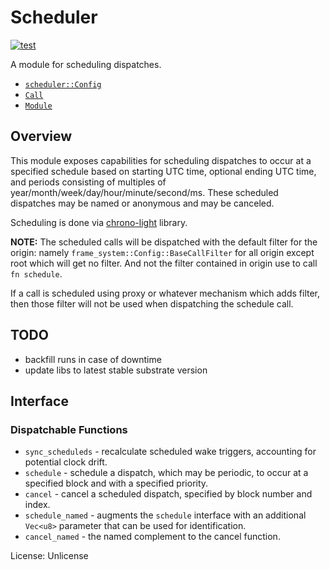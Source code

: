 # Scheduler

[![test](https://github.com/konrads/pallet-scheduler-datetime/workflows/test/badge.svg)](https://github.com/konrads/pallet-scheduler-datetime/actions/workflows/test.yml)

A module for scheduling dispatches.

- [`scheduler::Config`](https://docs.rs/pallet-scheduler/latest/pallet_scheduler/trait.Config.html)
- [`Call`](https://docs.rs/pallet-scheduler/latest/pallet_scheduler/enum.Call.html)
- [`Module`](https://docs.rs/pallet-scheduler/latest/pallet_scheduler/struct.Module.html)

## Overview

This module exposes capabilities for scheduling dispatches to occur at a
specified schedule based on starting UTC time, optional ending UTC time, and
periods consisting of multiples of year/month/week/day/hour/minute/second/ms.
These scheduled dispatches may be named or anonymous and may be canceled.

Scheduling is done via [chrono-light](https://crates.io/crates/chrono-light) library.

**NOTE:** The scheduled calls will be dispatched with the default filter
for the origin: namely `frame_system::Config::BaseCallFilter` for all origin
except root which will get no filter. And not the filter contained in origin
use to call `fn schedule`.

If a call is scheduled using proxy or whatever mechanism which adds filter,
then those filter will not be used when dispatching the schedule call.

## TODO

- backfill runs in case of downtime
- update libs to latest stable substrate version

## Interface

### Dispatchable Functions

- `sync_scheduleds` - recalculate scheduled wake triggers, accounting for
  potential clock drift.
- `schedule` - schedule a dispatch, which may be periodic, to occur at a
  specified block and with a specified priority.
- `cancel` - cancel a scheduled dispatch, specified by block number and
  index.
- `schedule_named` - augments the `schedule` interface with an additional
  `Vec<u8>` parameter that can be used for identification.
- `cancel_named` - the named complement to the cancel function.

License: Unlicense
